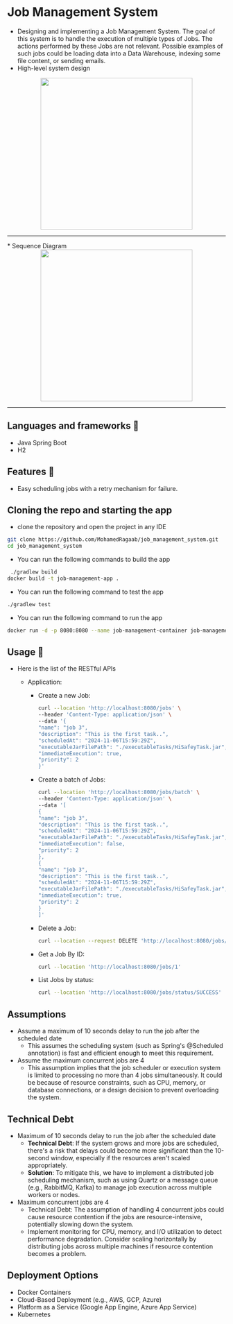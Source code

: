 # Job Management System
* Designing and implementing a Job Management System. The goal of this system is to handle the
  execution of multiple types of Jobs. The actions performed by these Jobs are not relevant.
  Possible examples of such jobs could be loading data into a Data Warehouse, indexing some
  file content, or sending emails.
* High-level system design
<div align='center'>
<img height="350px" src="">
<hr/>
</div>
* Sequence Diagram
<div align='center'>
<img height="350px" src="">
<hr/>
</div>

## Languages and frameworks 📑
* Java Spring Boot
* H2
## Features 🥇
* Easy scheduling jobs with a retry mechanism for failure.
## Cloning the repo and starting the app
* clone the repository and open the project in any IDE
``` bash
git clone https://github.com/MohamedRagaab/job_management_system.git
cd job_management_system
```
* You can run the following commands to build the app
``` bash
 ./gradlew build
docker build -t job-management-app .
```
* You can run the following command to test the app
``` bash
./gradlew test
```
* You can run the following command to run the app
``` bash
docker run -d -p 8080:8080 --name job-management-container job-management-app
```
## Usage 🚀
* Here is the list of the RESTful APIs
    - Application:

        - Create a new Job:
            ``` bash
            curl --location 'http://localhost:8080/jobs' \
            --header 'Content-Type: application/json' \
            --data '{
            "name": "job 3",
            "description": "This is the first task..",
            "scheduledAt": "2024-11-06T15:59:29Z",
            "executableJarFilePath": "./executableTasks/HiSafeyTask.jar",
            "immediateExecution": true,
            "priority": 2
            }'
            ```
        - Create a batch of Jobs:
            ``` bash
            curl --location 'http://localhost:8080/jobs/batch' \
            --header 'Content-Type: application/json' \
            --data '[
            {
            "name": "job 3",
            "description": "This is the first task..",
            "scheduledAt": "2024-11-06T15:59:29Z",
            "executableJarFilePath": "./executableTasks/HiSafeyTask.jar",
            "immediateExecution": false,
            "priority": 2
            },
            {
            "name": "job 3",
            "description": "This is the first task..",
            "scheduledAt": "2024-11-06T15:59:29Z",
            "executableJarFilePath": "./executableTasks/HiSafeyTask.jar",
            "immediateExecution": true,
            "priority": 2
            }
            ]'
            ```
        - Delete a Job:
            ``` bash
            curl --location --request DELETE 'http://localhost:8080/jobs/1'
            ```
        - Get a Job By ID:
           ``` bash
           curl --location 'http://localhost:8080/jobs/1'
           ```
        - List Jobs by status:
           ``` bash
           curl --location 'http://localhost:8080/jobs/status/SUCCESS'
           ```
## Assumptions
- Assume a maximum of 10 seconds delay to run the job after the scheduled date
   - This assumes the scheduling system (such as Spring's @Scheduled annotation) is fast and efficient enough to meet this requirement. 
- Assume the maximum concurrent jobs are 4
   - This assumption implies that the job scheduler or execution system is limited to processing no more than 4 jobs simultaneously. It could be because of resource constraints, such as CPU, memory, or database connections, or a design decision to prevent overloading the system.

## Technical Debt
- Maximum of 10 seconds delay to run the job after the scheduled date
   - **Technical Debt**: If the system grows and more jobs are scheduled, there's a risk that delays could become more significant than the 10-second window, especially if the resources aren't scaled appropriately. 
   - **Solution**: To mitigate this, we have to implement a distributed job scheduling mechanism, such as using Quartz or a message queue (e.g., RabbitMQ, Kafka) to manage job execution across multiple workers or nodes.
- Maximum concurrent jobs are 4
  - Technical Debt: The assumption of handling 4 concurrent jobs could cause resource contention if the jobs are resource-intensive, potentially slowing down the system.
  - Implement monitoring for CPU, memory, and I/O utilization to detect performance degradation. Consider scaling horizontally by distributing jobs across multiple machines if resource contention becomes a problem.
## Deployment Options
- Docker Containers
- Cloud-Based Deployment (e.g., AWS, GCP, Azure)
- Platform as a Service (Google App Engine, Azure App Service)
- Kubernetes

